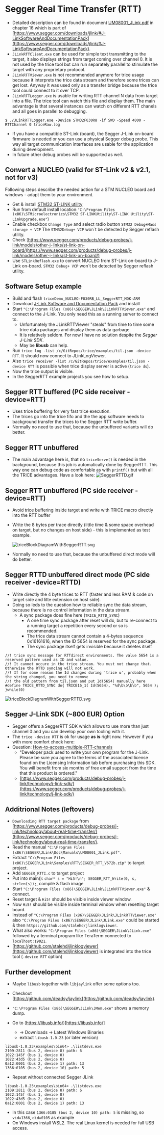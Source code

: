 # Segger Real Time Transfer (RTT) 
- Detailed description can be found in document [UM08001_JLink.pdf](../third_party/Manuals/UM08001_JLink.pdf) in chapter 16 which is part of [https://www.segger.com/downloads/jlink/#J-LinkSoftwareAndDocumentationPack](https://www.segger.com/downloads/jlink/#J-LinkSoftwareAndDocumentationPack).
- `JLinkRTTClient.exe` can be used for simple text transmitting to the target, it also displays strings  from target coming over channel 0. It is not used by the trice tool but can run separately parallel to stimulate the target with any proprietary protocol.
- `JLinkRTTViewer.exe` is not recommended anymore for trice usage because it interprets the trice data stream and therefore some trices can get lost. Anyway it was used only as a transfer bridge because the trice tool could connect to it over TCP.
- `JLinkRTTLogger.exe` is usable for writing RTT channel N data from target into a file. The trice tool can watch this file and display them. The main advantage is that several instances can watch on different RTT chanels and all goes in parallel to debugging.
```
$ ./JLinkRTTLogger.exe -Device STM32F030R8 -if SWD -Speed 4000 -RTTChannel 0 triceRaw.log
```
- If you have a compatible ST-Link (board), the Segger J-Link on-board firmware is needed or you can use a physical Segger debug probe. This way all target communication interfaces are usable for the application during development.
- In future other debug probes will be supported as well.

## Convert a NUCLEO (valid for ST-Link v2 & v2.1, not for v3)
Following steps describe the needed action for a STM NUCLEO board and windows - adapt them to your environment.
- Get & install [STM32 ST-LINK utility](https://www.st.com/en/development-tools/stsw-link004.html) 
- Run from default install location `"C:\Program Files (x86)\STMicroelectronics\STM32 ST-LINKUtility\ST-LINK Utility\ST-LinkUpgrade.exe"`)
- Enable checkbox `Change Type` and select radio button `STM32 Debug+Mass storage + VCP` The `STM32Debug+ VCP` won´t be detected by Segger reflash utility.
- Check [https://www.segger.com/products/debug-probes/j-link/models/other-j-links/st-link-on-board/(https://www.segger.com/products/debug-probes/j-link/models/other-j-links/st-link-on-board/)
- Use `STLinkReflash.exe` to convert NUCLEO from ST-Link on-board to J-Link on-board. `STM32 Debug+ VCP` won´t be detected by Segger reflash utility.

## Software Setup example
  - Build and flash `triceDemo_NUCLEO-F030RB_LL_SeggerRTT_MDK-ARM`
  - Download [J-Link Software and Documentation Pack](https://www.segger.com/downloads/jlink/#J-LinkSoftwareAndDocumentationPack) and install
  - Start `"C:\Program Files (x86)\SEGGER\JLink\JLinkRTTViewer.exe"` and connect to the J-Link. You only need this as a running server to connect to.
    - Unfortunately the JLinkRTTViewer "steals" from time to time some trice data packages and display them as data garbage.
    - It is relatively seldom. For now I have no solution despite the *Segger J-Link SDK*.
    - May be **libusb** can help.
  - Run `trice log -list /c/GitRepos/trice/examples/til.json -device RTT`. It should now connect to JLinkLogViewer.
  - Also `trice receiver -list /c/GitRepos/trice/examples/til.json -device RTT` is possible when trice display server is active (`trice ds`).
  - Now the trice output is visible.
- In the SeggerRTT example projects you see how to setup.

## Segger RTT buffered (PC side receiver -device=RTT)
- Uses trice buffering for very fast trice execution.
- The trices go into the trice fifo and the the app software needs to background transfer the trices to the Segger RTT write buffer.
- Normally no need to use that, because the unbuffered variants will do better.

## Segger RTT unbuffered 
- The main advantage here is, that no `triceServe()` is needed in the background, because this job is automatically done by SeggerRTT. This way one can debug code as comfortable as with `printf()` but with all the TRICE advantages. Have a look here: ![SeggerRTTD.gif](./README.media/SeggerRTTD.gif)

## Segger RTT unbuffered (PC side receiver -device=RTT)
- Avoid trice buffering inside target and write with TRICE macro directly into the RTT buffer
- Write the 8 bytes per trace directly (little time & some space overhead on target, but no changes on host side) - this is implemented as test example.
  
  ![triceBlockDiagramWithSeggerRTT.svg](./README.media/triceBlockDiagramWithSeggerRTT.svg)

- Normally no need to use that, because the unbuffered direct mode will do better.

## Segger RTTD unbuffered direct mode (PC side receiver -device=RTTD)
- Write directly the 4 byte trices to RTT (faster and less RAM & code on target side and litte extension on host side). 
- Doing so leds to the question how to reliable sync the data stream, because there is no control information in the data stream.
  - A sync package does fine here (`TRICE_RTTD_SYNC`)
    - A one time sync package after reset will do, but to re-connect to a running target a repetition every second or so is recommended.
    - The trice data stream cannot contain a 4-bytes sequence 0x16161616, when the ID 5654 is reserved for the sync package.
    - The sync package itself gets invisible because it deletes itself 
```
//! trice sync message for RTTdirect environments. The value 5654 is a reserved pattern used as ID and value.
//! It cannot occure in the trice stream. You must not change that. Otherwise the RTTD syncing will not work.
//! If for some reason the Id changes during 'trice u', probably when the string changed, you need to remove
//! the old pattern from til.json and put Id(5654) manually here
#define TRICE_RTTD_SYNC do{ TRICE16_1( Id(5654), "%d\b\b\b\b", 5654 ); }while(0)
```

  ![triceBlockDiagramWithSeggerRTTD.svg](./README.media/triceBlockDiagramWithSeggerRTTD.svg)

## Segger J-Link SDK (~800 EUR) Option
- Segger offers a SeggerRTT SDK which allows to use more than just channel 0 and you can develop your own tooling with it.
- The `trice -device RTT` is ok for usage **as is** right now. However if you with more comfort check here:
- Question: [How-to-access-multiple-RTT-channels](https://forum.segger.com/index.php/Thread/6688-SOLVED-How-to-access-multiple-RTT-channels-from-Telnet/)
  - "Developer pack used to write your own program for the J-Link. Please be sure you agree to the terms of the associated license found on the Licensing Information tab before purchasing this SDK. You will benefit from six months of free email support from the time that this product is ordered."
  - [https://www.segger.com/products/debug-probes/j-link/technology/j-link-sdk/](https://www.segger.com/products/debug-probes/j-link/technology/j-link-sdk/)

## Additrional Notes (leftovers)
- `Downloading RTT target package` from [https://www.segger.com/products/debug-probes/j-link/technology/about-real-time-transfer/](https://www.segger.com/products/debug-probes/j-link/technology/about-real-time-transfer/).
- Read the manual `"C:\Program Files (x86)\SEGGER\JLink\Doc\Manuals\UM08001_JLink.pdf"`.
- Extract `"C:\Program Files (x86)\SEGGER\JLink\Samples\RTT\SEGGER_RTT_V672b.zip"` to target project. 
- Add `SEGGER_RTTI.c` to target project
- Put into main(): `char* s = "Hi5!\n"; SEGGER_RTT_Write(0, s, strlen(s));`, compile & flash image
- Start `"C:\Program Files (x86)\SEGGER\JLink\JLinkRTTViewer.exe"` & connect.
- Reset target & `Hi5!` should be visible inside viewer window.
- Now `Hi5!` should be visible inside terminal window when resetting target board.
- Instead of `"C:\Program Files (x86)\SEGGER\JLink\JLinkRTTViewer.exe"` also `"C:\Program Files (x86)\SEGGER\JLink\JLink.exe"` could be started & then `https://github.com/stalehd/jlinklogviewer`.
- What also works: `"C:\Program Files (x86)\SEGGER\JLink\JLink.exe"` followed by a terminal program like TeraTerm connected to `localhost:19021`.
- [https://github.com/stalehd/jlinklogviewer](https://github.com/stalehd/jlinklogviewer) is integrated into the trice tool (`-device RTT` option)

## Further development
- Maybe `libusb` together with `libjaylink` offer some options too.
- Checkout [https://github.com/deadsy/jaylink[(https://github.com/deadsy/jaylink).
- `"C:\Program Files (x86)\SEGGER\JLink\JMem.exe"` shows a memory dump.

- Go to (https://libusb.info/)[https://libusb.info/] 
  - -> Downloads -> Latest Windows Binaries
  - extract `libusb-1.0.23` (or later version)
```
libusb-1.0.23\examples\bin64> .\listdevs.exe
2109:2811 (bus 2, device 8) path: 6
1022:145f (bus 1, device 0)
1022:43d5 (bus 2, device 0)
0a12:0001 (bus 2, device 1) path: 13
1366:0105 (bus 2, device 10) path: 5
```
- Repeat without connected Segger JLink
```
libusb-1.0.23\examples\bin64> .\listdevs.exe
2109:2811 (bus 2, device 8) path: 6
1022:145f (bus 1, device 0)
1022:43d5 (bus 2, device 0)
0a12:0001 (bus 2, device 1) path: 13
```  
- In this case `1366:0105 (bus 2, device 10) path: 5` is missing, so `vid=1366`, `did=0105` as example
- On Windows install WSL2. The real Linux kernel is needed for full USB access.
